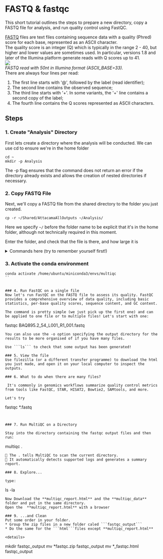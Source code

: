 # FASTQ & fastqc

This short tutorial outlines the steps to prepare a new directory, copy a FASTQ file for analysis, and run quality control using FastQC.

[FASTQ](https://en.wikipedia.org/wiki/FASTQ_format) files are text files containing sequence data with a quality (Phred) score for each base, represented as an ASCII character.   
The quality score is an integer (Q) which is typically in the range 2 - 40, but higher and lower values are sometimes used. In particular, versions 1.8 and later of the Illumina platform generate reads with Q scores up to 41.  
![](fastq_fig.jpg)  
*FASTQ read with 50nt in Illumina format (ASCII_BASE=33).*  
There are always four lines per read:
1. The first line starts with '@', followed by the label (read identifier);  
2. The second line contains the observed sequence;
3. The third line starts with '+'. In some variants, the '+' line contains a second copy of the label;
4. The fourth line contains the Q scores represented as ASCII characters.

## Steps

### 1. Create "Analysis" Directory

First lets create a directory where the analysis will be conducted. We can use cd to ensure we're in the home folder

```
cd ~
mkdir -p Analysis
```

The -p flag ensures that the command does not return an error if the directory already exists and allows the creation of nested directories if necessary.

### 2. Copy FASTQ File
Next, we'll copy a FASTQ file from the shared directory to the folder you just created.

```
cp -r ~/Shared/AttacamaAllOutputs ~/Analysis/
```
Here we specify ```~/``` before the folder name to be explicit that it's in the home folder, although not technically required in this moment.

Enter the folder, and check that the file is there, and how large it is 
<details>
  <summary>Commands here (try to remember yourself first!)</summary>
  
  use ```cd``` to enter the folder, and then ```ls -l``` to list the contents of the folder, and it's details
  ```
  cd Analysis
  ls -l
  ```
  
</details>

### 3. Activate the conda environment

```
conda activate /home/ubuntu/miniconda3/envs/multiqc
``


### 4. Run FastQC on a single file
Now let's run FastQC on the FASTQ file to assess its quality. FastQC provides a comprehensive overview of data quality, including basic statistics, per-base quality scores, sequence content, and GC content.

The command is pretty simple (we just pick up the first one) and can be applied to one file or to multiple files! Let's start with one:
```
fastqc BAQ895.2_54_L001_R1_001.fastq
```
You can also use the -o option specifying the output directory for the results to be more organised of if you have many files.

Use ```ls``` to check that some output has been generated!

### 5. View the file
Use filezilla (or a different transfer programme) to download the html you just made, and open it on your local computer to inspect the outputs.

### 6. What to do when there are many files?

 It's commonly in genomics workflows summarize quality control metrics from tools like FastQC, STAR, HISAT2, Bowtie2, SAMtools, and more.

Let's try

```
fastqc *.fastq
```


### 7. Run MultiQC on a Directory

Stay into the directory containing the fastqc output files and then run:

```
multiqc .
```
🔹 The . tells MultiQC to scan the current directory.
🔹 It automatically detects supported logs and generates a summary report.

### 8. Explore...

type:

```
ls -la
```
Now Download the **multiqc_report.html** and the **multiqc_data** folder and put in the same directory.
Open the  **multiqc_report.html** with a browser

### 9. ...and Clean
Put some order in your folder. 
* Group the zip files in a new folder caled ```fastqc_output```
* Do the same for the ```html```files except **multiqc_report.html**

<details>

```
mkdir fastqc_output
mv *fastqc.zip fastqc_output
mv *_fastqc.html fastqc_output 
```


